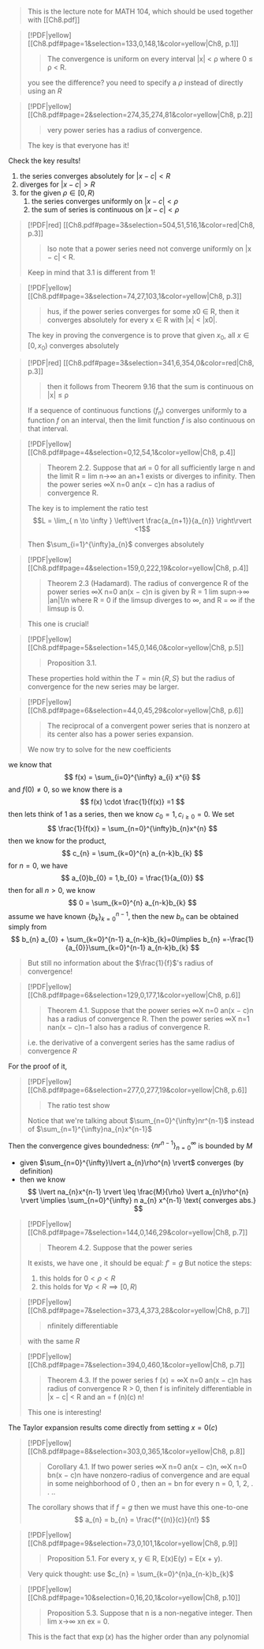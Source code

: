 > This is the lecture note for MATH 104, which should be used together with [[Ch8.pdf]]

> [!PDF|yellow] [[Ch8.pdf#page=1&selection=133,0,148,1&color=yellow|Ch8, p.1]]
> > The convergence is uniform on every interval |x| < ρ where 0 ≤ ρ < R.
> 
> you see the difference? you need to specify a $\rho$ instead of directly using an $R$

> [!PDF|yellow] [[Ch8.pdf#page=2&selection=274,35,274,81&color=yellow|Ch8, p.2]]
> > very power series has a radius of convergence.
> 
> The key is that everyone has it!

Check the key results!
1. the series converges absolutely for $\lvert x-c \rvert<R$
2. diverges for $\lvert x-c \rvert>R$
3. for the given $\rho \in[0,R)$
	1. the series converges uniformly on $\lvert x-c \rvert<\rho$
	2. the sum of series is continuous on $\lvert x-c \rvert<\rho$
> [!PDF|red] [[Ch8.pdf#page=3&selection=504,51,516,1&color=red|Ch8, p.3]]
> > lso note that a power series need not converge uniformly on |x − c| < R.
> 
> Keep in mind that 3.1 is different from 1!

> [!PDF|yellow] [[Ch8.pdf#page=3&selection=74,27,103,1&color=yellow|Ch8, p.3]]
> > hus, if the power series converges for some x0 ∈ R, then it converges absolutely for every x ∈ R with |x| < |x0|.
> 
> The key in proving the convergence is to prove that given $x_{0}$, all $x \in[0,x_{0})$ converges absolutely

> [!PDF|red] [[Ch8.pdf#page=3&selection=341,6,354,0&color=red|Ch8, p.3]]
> > then it follows from Theorem 9.16 that the sum is continuous on |x| ≤ ρ
> 
> If a sequence of continuous functions ($f_{n}$) converges uniformly to a function $f$ on an interval, then the limit function $f$ is also continuous on that interval.

> [!PDF|yellow] [[Ch8.pdf#page=4&selection=0,12,54,1&color=yellow|Ch8, p.4]]
> > Theorem 2.2. Suppose that an̸ = 0 for all sufficiently large n and the limit R = lim n→∞ an an+1 exists or diverges to infinity. Then the power series ∞X n=0 an(x − c)n has a radius of convergence R.
> 
> The key is to implement the ratio test 
> $$L = \lim_{  n \to \infty } \left\lvert  \frac{a_{n+1}}{a_{n}}  \right\rvert <1$$
>
> Then $\sum_{i=1}^{\infty}a_{n}$ converges absolutely

> [!PDF|yellow] [[Ch8.pdf#page=4&selection=159,0,222,19&color=yellow|Ch8, p.4]]
> > Theorem 2.3 (Hadamard). The radius of convergence R of the power series ∞X n=0 an(x − c)n is given by R = 1 lim supn→∞ |an|1/n where R = 0 if the limsup diverges to ∞, and R = ∞ if the limsup is 0.
> 
> This one is crucial!

> [!PDF|yellow] [[Ch8.pdf#page=5&selection=145,0,146,0&color=yellow|Ch8, p.5]]
> > Proposition 3.1.
> 
> These properties hold within the $T= \min \left\{ R,S \right\}$ but  the radius of convergence for the new series may be larger.


> [!PDF|yellow] [[Ch8.pdf#page=6&selection=44,0,45,29&color=yellow|Ch8, p.6]]
> > The reciprocal of a convergent power series that is nonzero at its center also has a power series expansion.
> 
> We now try to solve for the new coefficients

we know that $$
f(x) = \sum_{i=0}^{\infty}  a_{i} x^{i}
$$
and $f(0)\neq{0}$, so we know there is a $$
f(x) \cdot \frac{1}{f(x)} =1
$$
then lets think of $1$ as a series, then we know $c_{0}=1,c_{i\geq 0} =0$. We set $$
\frac{1}{f(x)} = \sum_{n=0}^{\infty}b_{n}x^{n} 
$$
then we know for the product, $$
c_{n} = \sum_{k=0}^{n} a_{n-k}b_{k}
$$
for $n=0$, we have $$
a_{0}b_{0} = 1,b_{0} = \frac{1}{a_{0}}
$$
then for all $n>0$, we know $$
0 = \sum_{k=0}^{n}  a_{n-k}b_{k}
$$
assume we have known $\left\{ b_{k} \right\}_{k=0}^{n-1}$, then the new $b_{n}$ can be obtained simply from $$
b_{n} a_{0} + \sum_{k=0}^{n-1} a_{n-k}b_{k}=0\implies b_{n} =-\frac{1}{a_{0}}\sum_{k=0}^{n-1} a_{n-k}b_{k}
$$
> But still no information about the $\frac{1}{f}$'s radius of convergence!


> [!PDF|yellow] [[Ch8.pdf#page=6&selection=129,0,177,1&color=yellow|Ch8, p.6]]
> > Theorem 4.1. Suppose that the power series ∞X n=0 an(x − c)n has a radius of convergence R. Then the power series ∞X n=1 nan(x − c)n−1 also has a radius of convergence R.
> 
> i.e. the derivative of a convergent series has the same radius of convergence $R$

For the proof of it,

> [!PDF|yellow] [[Ch8.pdf#page=6&selection=277,0,277,19&color=yellow|Ch8, p.6]]
> > The ratio test show
> 
> Notice that we're talking about $\sum_{n=0}^{\infty}nr^{n-1}$ instead of $\sum_{n=1}^{\infty}na_{n}x^{n-1}$

Then the convergence gives boundedness: $\left\{ nr^{n-1} \right\}_{n=0}^{\infty}$ is bounded by $M$
- given $\sum_{n=0}^{\infty}\lvert a_{n}\rho^{n} \rvert$ converges (by definition)
- then we know $$
\lvert na_{n}x^{n-1} \rvert \leq \frac{M}{\rho} \lvert a_{n}\rho^{n} \rvert \implies \sum_{n=0}^{\infty}  n a_{n} x^{n-1}   \text{ converges abs.}
$$
> [!PDF|yellow] [[Ch8.pdf#page=7&selection=144,0,146,29&color=yellow|Ch8, p.7]]
> > Theorem 4.2. Suppose that the power series
> 
> It exists, we have one , it should be equal: $f'=g$
> But notice the steps:
> 1. this holds for $0<\rho<R$
> 2. this holds for $\forall \rho<R \implies [0,R)$

> [!PDF|yellow] [[Ch8.pdf#page=7&selection=373,4,373,28&color=yellow|Ch8, p.7]]
> > nfinitely differentiable
> 
> with the same $R$


> [!PDF|yellow] [[Ch8.pdf#page=7&selection=394,0,460,1&color=yellow|Ch8, p.7]]
> > Theorem 4.3. If the power series f (x) = ∞X n=0 an(x − c)n has radius of convergence R > 0, then f is infinitely differentiable in |x − c| < R and an = f (n)(c) n! 
> 
> This one is interesting!

The Taylor expansion results come directly from setting $x=0(c)$

> [!PDF|yellow] [[Ch8.pdf#page=8&selection=303,0,365,1&color=yellow|Ch8, p.8]]
> > Corollary 4.1. If two power series ∞X n=0 an(x − c)n, ∞X n=0 bn(x − c)n have nonzero-radius of convergence and are equal in some neighborhood of 0 , then an = bn for every n = 0, 1, 2, . . ..
> 
> The corollary shows that if $f=g$ then we must have this one-to-one $$
a_{n} = b_{n} = \frac{f^{(n)}(c)}{n!}
$$
	

> [!PDF|yellow] [[Ch8.pdf#page=9&selection=73,0,101,1&color=yellow|Ch8, p.9]]
> > Proposition 5.1. For every x, y ∈ R, E(x)E(y) = E(x + y).
> 
> Very quick thought: use $c_{n} = \sum_{k=0}^{n}a_{n-k}b_{k}$

> [!PDF|yellow] [[Ch8.pdf#page=10&selection=0,16,20,1&color=yellow|Ch8, p.10]]
> > Proposition 5.3. Suppose that n is a non-negative integer. Then lim x→∞ xn ex = 0.
> 
> This is the fact that $\exp(x)$ has the higher order than any polynomial

